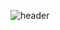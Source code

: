 ![header](https://capsule-render.vercel.app/api?type=shark&color=auto&height=300&section=header&text=SWEATERMAN&fontSize=90)
